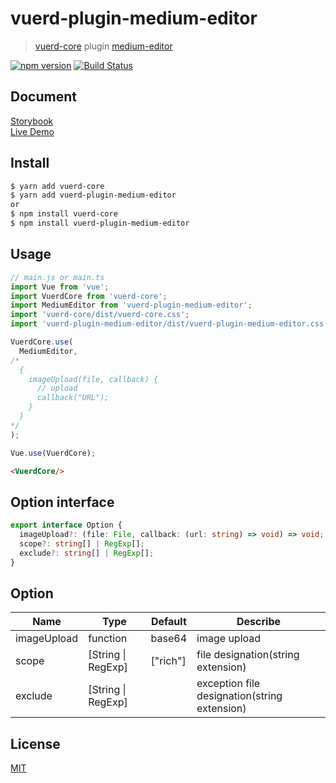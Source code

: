 # vuerd-plugin-medium-editor

> [vuerd-core](https://github.com/vuerd/vuerd-core) plugin [medium-editor](https://github.com/yabwe/medium-editor)

[![npm version](https://img.shields.io/npm/v/vuerd-plugin-medium-editor.svg)](https://www.npmjs.com/package/vuerd-plugin-medium-editor) [![Build Status](https://travis-ci.com/vuerd/vuerd-plugin-medium-editor.svg?branch=master)](https://travis-ci.com/vuerd/vuerd-plugin-medium-editor)

## Document
[Storybook](https://vuerd.github.io/vuerd-docs/)   
[Live Demo](https://vuerd.github.io/vuerd-docs/iframe.html?id=demo-live--vuerd-core)

## Install
```bash
$ yarn add vuerd-core
$ yarn add vuerd-plugin-medium-editor
or
$ npm install vuerd-core
$ npm install vuerd-plugin-medium-editor
```
## Usage
```js
// main.js or main.ts
import Vue from 'vue';
import VuerdCore from 'vuerd-core';
import MediumEditor from 'vuerd-plugin-medium-editor';
import 'vuerd-core/dist/vuerd-core.css';
import 'vuerd-plugin-medium-editor/dist/vuerd-plugin-medium-editor.css';

VuerdCore.use(
  MediumEditor,
/*
  {
    imageUpload(file, callback) {
      // upload
      callback("URL");
    }
  }
*/
);

Vue.use(VuerdCore);
```
```html
<VuerdCore/>
```
## Option interface
```typescript
export interface Option {
  imageUpload?: (file: File, callback: (url: string) => void) => void;
  scope?: string[] | RegExp[];
  exclude?: string[] | RegExp[];
}
```
## Option
| Name | Type | Default | Describe |
| --- | --- | --- | --- |
| imageUpload | function | base64 | image upload |
| scope | [String \| RegExp] | ["rich"] | file designation(string extension) |
| exclude | [String \| RegExp] |  | exception file designation(string extension) |

## License
[MIT](https://github.com/vuerd/vuerd-plugin-medium-editor/blob/master/LICENSE)
